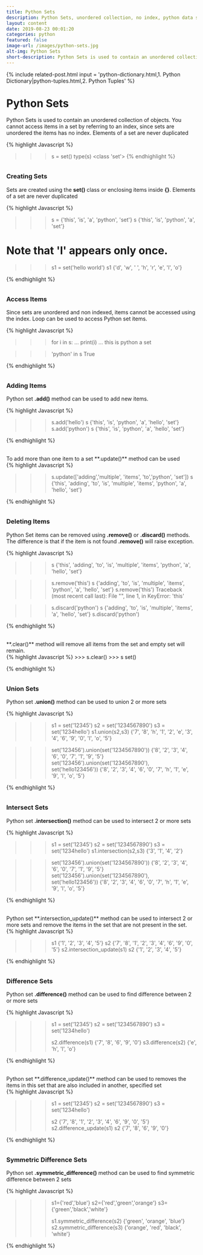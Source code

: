 ```yaml
---
title: Python Sets
description: Python Sets, unordered collection, no index, python data structures, python loops, set loops, set union, set intersect, symmetric_difference(), symmetric_difference_update(),isdisjoint(), issubset()
layout: content
date: 2019-08-23 00:01:20
categories: python
featured: false 
image-url: /images/python-sets.jpg
alt-img: Python Sets
short-description: Python Sets is used to contain an unordered collection of objects. You cannot access items in a set by referring to an index, since sets are unordered the items has no index. 
---
```


{%
include related-post.html
input = 'python-dictionary.html,1. Python Dictionary|python-tuples.html,2. Python Tuples'
%}

<h1 style="padding-top: 60px; margin-top: -40px;">Python Sets</h1>

Python Sets is used to contain an unordered collection of objects. You cannot access items in a set by referring to an index, since sets are unordered the items has no index. Elements of a set are never duplicated

{% highlight Javascript %}
>>> s = set()
>>> type(s)
<class 'set'>
{% endhighlight %}

<h3 style="padding-top: 60px; margin-top: -40px;">Creating Sets</h3>

Sets are created using the **set()** class or enclosing items inside **{}**. Elements of a set are never duplicated

<div class="card">
<div class="card-body">
{% highlight Javascript %}

>>> s = {'this', 'is', 'a', 'python', 'set'}
>>> s
{'this', 'is', 'python', 'a', 'set'}

# Note that 'l' appears only once. 
>>> s1  = set('hello world')
>>> s1
{'d', 'w', ' ', 'h', 'r', 'e', 'l', 'o'}


{% endhighlight %}
</div>
</div>


<h3 style="padding-top: 60px; margin-top: -40px;">Access Items</h3>

Since sets are unordered and non indexed, items cannot be accessed using the index. Loop can be used to access Python set items.

<div class="card">
<div class="card-body">
{% highlight Javascript %}

>>> for i in s:
...     print(i)
... 
this
is
python
a
set

>>> 'python' in s
True

{% endhighlight %}
</div>
</div>

<h3 style="padding-top: 60px; margin-top: -40px;">Adding Items</h3>

Python set **.add()** method can be used to add new items.

<div class="card">
<div class="card-body">
{% highlight Javascript %}

>>> s.add('hello')
>>> s
{'this', 'is', 'python', 'a', 'hello', 'set'}
>>> s.add('python')
>>> s
{'this', 'is', 'python', 'a', 'hello', 'set'}

{% endhighlight %}
</div>
</div>
<br>
To add more than one item to a set **.update()** method can be used

<div class="card">
<div class="card-body">
{% highlight Javascript %}

>>> s.update(['adding','multiple', 'items', 'to','python', 'set'])
>>> s
{'this', 'adding', 'to', 'is', 'multiple', 'items', 'python', 'a', 'hello', 'set'}

{% endhighlight %}
</div>
</div>

<h3 style="padding-top: 60px; margin-top: -40px;">Deleting Items</h3>

Python Set items can be removed using **.remove()**  or **.discard()** methods. The difference is that if the item is not found **.remove()** will raise exception.

<div class="card">
<div class="card-body">
{% highlight Javascript %}

>>> s
{'this', 'adding', 'to', 'is', 'multiple', 'items', 'python', 'a', 'hello', 'set'}

>>> s.remove('this')
>>> s
{'adding', 'to', 'is', 'multiple', 'items', 'python', 'a', 'hello', 'set'}
>>> s.remove('this')
Traceback (most recent call last):
  File "<stdin>", line 1, in <module>
KeyError: 'this'

>>> s.discard('python')
>>> s
{'adding', 'to', 'is', 'multiple', 'items', 'a', 'hello', 'set'}
>>> s.discard('python')
>>>

{% endhighlight %}
</div>
</div>
<br>
**.clear()** method will remove all items from the set and empty set will remain.

<div class="card">
<div class="card-body">
{% highlight Javascript %}
>>> s.clear()
>>> s
set()

{% endhighlight %}
</div>
</div>

<h3 style="padding-top: 60px; margin-top: -40px;">Union Sets</h3>

Python set **.union()** method can be used to union 2 or more sets

<div class="card">
<div class="card-body">
{% highlight Javascript %}

>>> s1 = set('12345')
>>> s2 = set('1234567890')
>>> s3 = set('1234hello')
>>> s1.union(s2,s3)
{'7', '8', 'h', '1', '2', 'e', '3', '4', '6', '9', '0', 'l', 'o', '5'}

>>> set('123456').union(set('1234567890'))
{'8', '2', '3', '4', '6', '0', '7', '1', '9', '5'}
>>> set('123456').union(set('1234567890'), set('hello123456'))
{'8', '2', '3', '4', '6', '0', '7', 'h', '1', 'e', '9', 'l', 'o', '5'}

{% endhighlight %}
</div>
</div>


<h3 style="padding-top: 60px; margin-top: -40px;">Intersect Sets</h3>

Python set **.intersection()** method can be used to intersect 2 or more sets

<div class="card">
<div class="card-body">
{% highlight Javascript %}

>>> s1 = set('12345')
>>> s2 = set('1234567890')
>>> s3 = set('1234hello')
>>> s1.intersection(s2,s3)
{'3', '1', '4', '2'}

>>> set('123456').union(set('1234567890'))
{'8', '2', '3', '4', '6', '0', '7', '1', '9', '5'}
>>> set('123456').union(set('1234567890'), set('hello123456'))
{'8', '2', '3', '4', '6', '0', '7', 'h', '1', 'e', '9', 'l', 'o', '5'}

{% endhighlight %}
</div>
</div>
<br>
Python set **.intersection_update()** method can be used to intersect 2 or more sets and remove the items in the set that are not present in the set.

<div class="card">
<div class="card-body">
{% highlight Javascript %}

>>> s1
{'1', '2', '3', '4', '5'}
>>> s2
{'7', '8', '1', '2', '3', '4', '6', '9', '0', '5'}
>>> s2.intersection_update(s1)
>>> s2
{'1', '2', '3', '4', '5'}

{% endhighlight %}
</div>
</div>

<h3 style="padding-top: 60px; margin-top: -40px;">Difference Sets</h3>

Python set **.difference()** method can be used to find difference between 2 or more sets

<div class="card">
<div class="card-body">
{% highlight Javascript %}

>>> s1 = set('12345')
>>> s2 = set('1234567890')
>>> s3 = set('1234hello')
>>> 
>>> s2.difference(s1)
{'7', '8', '6', '9', '0'}
>>> s3.difference(s2)
{'e', 'h', 'l', 'o'}
>>> 

{% endhighlight %}
</div>
</div>
<br>
Python set **.difference_update()** method can be used to removes the items in this set that are also included in another, specified set

<div class="card">
<div class="card-body">
{% highlight Javascript %}

>>> s1 = set('12345')
>>> s2 = set('1234567890')
>>> s3 = set('1234hello')
>>> 
>>> s2
{'7', '8', '1', '2', '3', '4', '6', '9', '0', '5'}
>>> s2.difference_update(s1)
>>> s2
{'7', '8', '6', '9', '0'}

{% endhighlight %}
</div>
</div>

<h3 style="padding-top: 60px; margin-top: -40px;">Symmetric Difference Sets</h3>

Python set **.symmetric_difference()** method can be used to find symmetric difference between 2 sets

<div class="card">
<div class="card-body">
{% highlight Javascript %}

>>> s1={'red','blue'}
>>> s2={'red','green','orange'}
>>> s3={'green','black','white'}
>>> 
>>> s1.symmetric_difference(s2)
{'green', 'orange', 'blue'}
>>> s2.symmetric_difference(s3)
{'orange', 'red', 'black', 'white'}

{% endhighlight %}
</div>
</div>